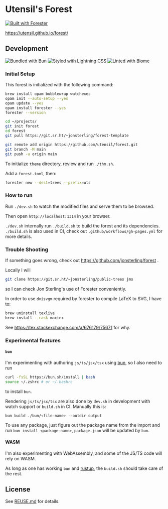 # Utensil's Forest

[![Built with Forester](https://img.shields.io/badge/Built_with-Forester-27560f?style=flat)](https://www.jonmsterling.com/jms-005P.xml)

https://utensil.github.io/forest/

## Development

[![Bundled with Bun](https://img.shields.io/badge/Bundled_with-Bun-f9f1e2?style=flat)](https://bun.sh) [![Styled with Lightning CSS](https://img.shields.io/badge/Styled_with-Lightning_CSS-faba32?style=flat)](https://lightningcss.com) [![Linted with Biome](https://img.shields.io/badge/Linted_with-Biome-60a5fa?style=flat&logo=biome)](https://biomejs.dev)

### Initial Setup

This forest is initialized with the following command:

```bash
brew install opam bubblewrap watchexec
opam init --auto-setup --yes
opam update --yes
opam install forester --yes
forester --version

cd ~/projects/
git init forest
cd forest
git pull https://git.sr.ht/~jonsterling/forest-template

git remote add origin https://github.com/utensil/forest.git
git branch -M main
git push -u origin main
```

To initialize `theme` directory, review and run `./thm.sh`.

Add a `forest.toml`, then:

```bash
forester new --dest=trees --prefix=uts
```
### How to run

Run `./dev.sh` to watch the modified files and serve them to be browsed.

Then open `http://localhost:1314` in your browser.

`./dev.sh` internally run `./build.sh` to build the forest and its dependencies. `./build.sh` is also used in CI, check out `.github/workflows/gh-pages.yml` for more details.

### Trouble Shooting

If something goes wrong, check out https://github.com/jonsterling/forest .

Locally I will

```bash
git clone https://git.sr.ht/~jonsterling/public-trees jms
```

so I can check Jon Sterling's use of Forester conveniently.

In order to use `dvisvgm` required by forester to compile LaTeX to SVG, I have to:

```bash
brew uninstall texlive
brew install --cask mactex
```

See https://tex.stackexchange.com/a/676179/75671 for why.

### Experimental features

#### `bun`

I'm experimenting with authoring `js/ts/jsx/tsx` using [bun](https://bun.sh/), so I also need to run

```bash
curl -fsSL https://bun.sh/install | bash
source ~/.zshrc # or ~/.bashrc
```

to install `bun`.

Rendering `js/ts/jsx/tsx` are also done by `dev.sh` in development with watch support or `build.sh` in CI. Manually this is:

```bash
bun build ./bun/<file-name> --outdir output
```

To use any package, just figure out the package name from the import and run `bun install <package-name>`, `package.json` will be updated by `bun`.

#### WASM

I'm also experimenting with WebAssembly, and some of the JS/TS code will rely on WASM.

As long as one has working `bun` and [rustup](https://rustup.rs/), the `build.sh` should take care of the rest.

## License

See [REUSE.md](REUSE.md) for details.
